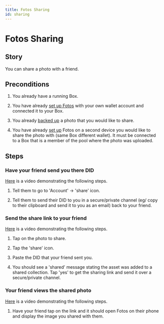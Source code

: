 ```yaml
---
title: Fotos Sharing
id: sharing
---
```


# Fotos Sharing

## Story

You can share a photo with a friend.

## Preconditions

1. You already have a running Box.

2. You have already [set up Fotos](./setup) with your own wallet account and connected it to your Box.

3. You already [backed up](./backup) a photo that you would like to share.

4. You have already [set up](./setup) Fotos on a second device you would like to share the photo with (same Box different wallet).  It must be connected to a Box that is a member of the pool where the photo was uploaded.

## Steps

### Have your friend send you there DID

[Here](https://drive.google.com/file/d/1BszC5wGTWHuMsGUlCvp9tvPxKFbWmz5A/view?usp=sharing) is a video demonstrating the following steps.

1. Tell them to go to 'Account' -> 'share' icon.

2. Tell them to send their DID to you in a secure/private channel (eg/ copy to their clipboard and send it to you as an email) back to your friend.

### Send the share link to your friend

[Here](https://drive.google.com/file/d/1o-ElCW2Xo6tEpsHhxpvLEBorUva-nkSk/view?usp=sharing) is a video demonstrating the following steps.

1.  Tap on the photo to share.

2.  Tap the 'share' icon.

3.  Paste the DID that your friend sent you.

4.  You should see a 'shared' message stating the asset was added to a shared collection.  Tap 'yes' to get the sharing link and send it over a secure/private channel.

### Your friend views the shared photo

[Here](https://drive.google.com/file/d/1DwC3pLtyx8-e91h7FU9GBF4uizeobesz/view?usp=sharing) is a video demonstrating the following steps.

1.  Have your friend tap on the link and it should open Fotos on their phone and display the image you shared with them.

